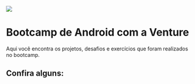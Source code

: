 ![](https://d335luupugsy2.cloudfront.net/cms/files/68179/1585008257/$1xulesjk6gwj)

# Bootcamp de Android com a Venture

Aqui você encontra os projetos, desafios e exercícios que foram realizados no bootcamp.

## Confira alguns:

[](MeuPrimeiroProjeto)
[](WhySortudo)
